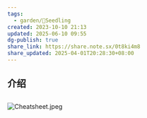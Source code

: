 ```yaml
---
tags:
  - garden/🌱Seedling
created: 2023-10-10 21:13
updated: 2025-06-10 09:55
dg-publish: true
share_link: https://share.note.sx/0t8ki4m8
share_updated: 2025-04-01T20:28:30+08:00
---
```


## 介绍



## 


![Cheatsheet.jpeg](https://picbed.guoyingwei.top/2025/03/Cheatsheet.jpeg)
